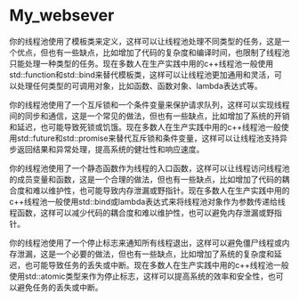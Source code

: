 # My_websever
你的线程池使用了模板类来定义，这样可以让线程池处理不同类型的任务，这是一个优点，但也有一些缺点，比如增加了代码的复杂度和编译时间，也限制了线程池只能处理一种类型的任务。现在多数人在生产实践中用的c++线程池一般使用std::function和std::bind来替代模板类，这样可以让线程池更加通用和灵活，可以处理任何类型的可调用对象，比如函数、函数对象、lambda表达式等。

你的线程池使用了一个互斥锁和一个条件变量来保护请求队列，这样可以实现线程间的同步和通信，这是一个常见的做法，但也有一些缺点，比如增加了系统的开销和延迟，也可能导致死锁或饥饿。现在多数人在生产实践中用的c++线程池一般使用std::future和std::promise来替代互斥锁和条件变量，这样可以让线程池支持异步返回结果和异常处理，提高系统的健壮性和响应速度。

你的线程池使用了一个静态函数作为线程的入口函数，这样可以让线程访问线程池的成员变量和函数，这是一个合理的做法，但也有一些缺点，比如增加了代码的耦合度和难以维护性，也可能导致内存泄漏或野指针。现在多数人在生产实践中用的c++线程池一般使用std::bind或lambda表达式来将线程池对象作为参数传递给线程函数，这样可以减少代码的耦合度和难以维护性，也可以避免内存泄漏或野指针。

你的线程池使用了一个停止标志来通知所有线程退出，这样可以避免僵尸线程或内存泄漏，这是一个必要的做法，但也有一些缺点，比如增加了系统的复杂度和延迟，也可能导致任务的丢失或中断。现在多数人在生产实践中用的c++线程池一般使用std::atomic<bool>类型来作为停止标志，这样可以提高系统的效率和安全性，也可以避免任务的丢失或中断。

